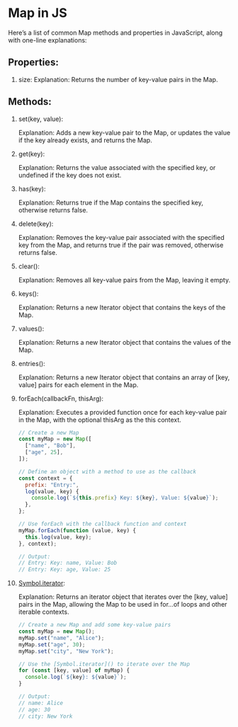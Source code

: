 # Map in JS

Here’s a list of common Map methods and properties in JavaScript, along with one-line explanations:

## Properties:

1. size:
   Explanation: Returns the number of key-value pairs in the Map.

## Methods:

1. set(key, value):

   Explanation: Adds a new key-value pair to the Map, or updates the value if the key already exists, and returns the Map.

2. get(key):

   Explanation: Returns the value associated with the specified key, or undefined if the key does not exist.

3. has(key):

   Explanation: Returns true if the Map contains the specified key, otherwise returns false.

4. delete(key):

   Explanation: Removes the key-value pair associated with the specified key from the Map, and returns true if the pair was removed, otherwise returns false.

5. clear():

   Explanation: Removes all key-value pairs from the Map, leaving it empty.

6. keys():

   Explanation: Returns a new Iterator object that contains the keys of the Map.

7. values():

   Explanation: Returns a new Iterator object that contains the values of the Map.

8. entries():

   Explanation: Returns a new Iterator object that contains an array of [key, value] pairs for each element in the Map.

9. forEach(callbackFn, thisArg):

   Explanation: Executes a provided function once for each key-value pair in the Map, with the optional thisArg as the this context.

   ```javascript
   // Create a new Map
   const myMap = new Map([
     ["name", "Bob"],
     ["age", 25],
   ]);

   // Define an object with a method to use as the callback
   const context = {
     prefix: "Entry:",
     log(value, key) {
       console.log(`${this.prefix} Key: ${key}, Value: ${value}`);
     },
   };

   // Use forEach with the callback function and context
   myMap.forEach(function (value, key) {
     this.log(value, key);
   }, context);

   // Output:
   // Entry: Key: name, Value: Bob
   // Entry: Key: age, Value: 25
   ```

10. [Symbol.iterator]():

    Explanation: Returns an iterator object that iterates over the [key, value] pairs in the Map, allowing the Map to be used in for...of loops and other iterable contexts.

    ```javascript
    // Create a new Map and add some key-value pairs
    const myMap = new Map();
    myMap.set("name", "Alice");
    myMap.set("age", 30);
    myMap.set("city", "New York");

    // Use the [Symbol.iterator]() to iterate over the Map
    for (const [key, value] of myMap) {
      console.log(`${key}: ${value}`);
    }

    // Output:
    // name: Alice
    // age: 30
    // city: New York
    ```
